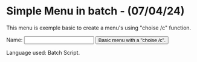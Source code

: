 <!DOCTYPE html>
<html lang="en">
<head>
  <meta charset="UTF-8">
  <meta name="viewport" content="width=device-width, initial-scale=1.0">
  <link rel="stylesheet" href="style.css"> </head>
<body>
  <h1>Simple Menu in batch - (07/04/24) </h1>

  <p class="explanation">This menu is exemple basic to create a menu's using "choise /c" function.</p>

  <form action="process.php" method="post"> <label for="name">Name:</label>
    <input type="text" id="name" name="name" required>
    <button type="submit">Basic menu with a "choise /c".</button>
  </form>

  <p class="language">Language used: Batch Script.</p>
</body>
</html>
